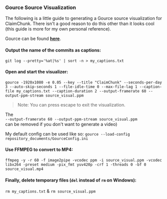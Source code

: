 ### Gource Source Visualization

The following is a little guide to generating a Gource source visualization for ClaimChunk. There isn't a good reason to do this other than it looks cool (this guide is more for my own personal reference).

Gource can be found [**here**](https://github.com/acaudwell/Gource).

#### Output the name of the commits as captions:
`git log --pretty='%at|%s' | sort -n > my_captions.txt`

#### Open and start the visualizer:
`gource -1920x1080 -e 0.05 --key --title "ClaimChunk" --seconds-per-day 3 --auto-skip-seconds 1 --file-idle-time 0 --max-file-lag 1 --caption-file my_captions.txt --caption-duration 2 --output-framerate 60 --output-ppm-stream source_visual.ppm`
> Note: You can press escape to exit the visualization.

The<br />
`--output-framerate 60 --output-ppm-stream source_visual.ppm`<br />
can be removed if you don't want to generate a video)

My default config can be used like so:
`gource --load-config repository_documents/GourceConfig.ini`

#### Use FFMPEG to convert to MP4:
`ffmpeg -y -r 60 -f image2pipe -vcodec ppm -i source_visual.ppm -vcodec libx264 -preset medium -pix_fmt yuv420p -crf 1 -threads 0 -bf 0 source_visual.mp4`

#### Finally, delete temporary files (`del` instead of `rm` on Windows):
`rm my_captions.txt` & `rm source_visual.ppm`
